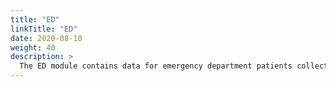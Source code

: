 ```yaml
---
title: "ED"
linkTitle: "ED"
date: 2020-08-10
weight: 40
description: >
  The ED module contains data for emergency department patients collected while they are in the ED. Information includes reason for admission, triage assessment, vital signs, and medicine reconciliaton. The `subject_id` and `hadm_id` identifiers allow MIMIC-IV-ED to be linked to other MIMIC-IV modules.
---
```

